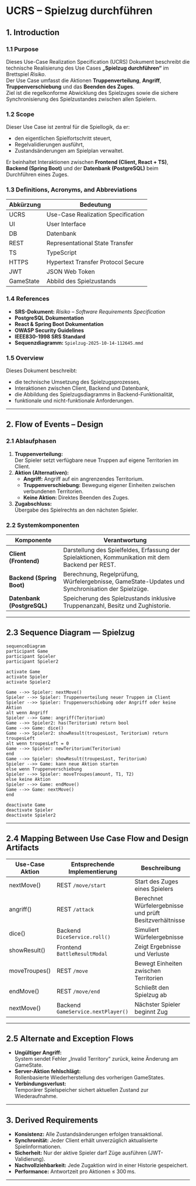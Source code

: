 # UCRS – Spielzug durchführen

## 1. Introduction

### 1.1 Purpose
Dieses Use-Case Realization Specification (UCRS) Dokument beschreibt die technische Realisierung des Use Cases **„Spielzug durchführen“** im Brettspiel *Risiko*.  
Der Use Case umfasst die Aktionen **Truppenverteilung**, **Angriff**, **Truppenverschiebung** und das **Beenden des Zuges**.  
Ziel ist die regelkonforme Abwicklung des Spielzuges sowie die sichere Synchronisierung des Spielzustandes zwischen allen Spielern.

### 1.2 Scope
Dieser Use Case ist zentral für die Spiellogik, da er:
- den eigentlichen Spielfortschritt steuert,
- Regelvalidierungen ausführt,
- Zustandsänderungen am Spielplan verwaltet.

Er beinhaltet Interaktionen zwischen **Frontend (Client, React + TS)**, **Backend (Spring Boot)** und der **Datenbank (PostgreSQL)** beim Durchführen eines Zuges.

### 1.3 Definitions, Acronyms, and Abbreviations
| Abkürzung | Bedeutung |
|------------|------------|
| UCRS | Use-Case Realization Specification |
| UI | User Interface |
| DB | Datenbank |
| REST | Representational State Transfer |
| TS | TypeScript |
| HTTPS | Hypertext Transfer Protocol Secure |
| JWT | JSON Web Token |
| GameState | Abbild des Spielzustands |

### 1.4 References
- **SRS-Dokument:** *Risiko – Software Requirements Specification*  
- **PostgreSQL Dokumentation**  
- **React & Spring Boot Dokumentation**  
- **OWASP Security Guidelines**  
- **IEEE830-1998 SRS Standard**  
- **Sequenzdiagramm:** `Spielzug-2025-10-14-112645.mmd`

### 1.5 Overview
Dieses Dokument beschreibt:
- die technische Umsetzung des Spielzugsprozesses,
- Interaktionen zwischen Client, Backend und Datenbank,
- die Abbildung des Spielzugsdiagramms in Backend-Funktionalität,
- funktionale und nicht-funktionale Anforderungen.

---

## 2. Flow of Events – Design

### 2.1 Ablaufphasen

1. **Truppenverteilung:**  
   Der Spieler setzt verfügbare neue Truppen auf eigene Territorien im Client.
2. **Aktion (Alternativen):**
   - **Angriff:** Angriff auf ein angrenzendes Territorium.
   - **Truppenverschiebung:** Bewegung eigener Einheiten zwischen verbundenen Territorien.
   - **Keine Aktion:** Direktes Beenden des Zuges.
3. **Zugabschluss:**  
   Übergabe des Spielrechts an den nächsten Spieler.

### 2.2 Systemkomponenten

| Komponente | Verantwortung |
|-------------|----------------|
| **Client (Frontend)** | Darstellung des Spielfeldes, Erfassung der Spielaktionen, Kommunikation mit dem Backend per REST. |
| **Backend (Spring Boot)** | Berechnung, Regelprüfung, Würfelergebnisse, GameState-Updates und Synchronisation der Spielzüge. |
| **Datenbank (PostgreSQL)** | Speicherung des Spielzustands inklusive Truppenanzahl, Besitz und Zughistorie. |

---

## 2.3 Sequence Diagram — Spielzug

```
sequenceDiagram
participant Game
participant Spieler
participant Spieler2

activate Game
activate Spieler
activate Spieler2

Game -->> Spieler: nextMove()
Spieler -->> Spieler: Truppenverteilung neuer Truppen im Client
Spieler -->> Spieler: Truppenverschiebung oder Angriff oder keine Aktion
alt wenn Angriff
Spieler -->> Game: angriff(Teritorium)
Game -->> Spieler2: has(Teritorium) return bool
Game -->> Game: dice()
Game -->> Spieler2: showResult(troupesLost, Teritorium) return troupesLeft
alt wenn troupesLeft = 0
Game -->> Spieler: newTeritorium(Teritorium)
end
Game -->> Spieler: showResult(troupesLost, Teritorium)
Spieler -->> Game: kann neue Aktion starten
else wenn Truppenverschiebung
Spieler -->> Spieler: moveTroupes(amount, T1, T2)
else keine Aktion
Spieler -->> Game: endMove()
Game -->> Game: nextMove()
end

deactivate Game
deactivate Spieler
deactivate Spieler2
```

---

## 2.4 Mapping Between Use Case Flow and Design Artifacts

| Use-Case Aktion | Entsprechende Implementierung | Beschreibung |
|-----------------|-------------------------------|---------------|
| nextMove() | REST `/move/start` | Start des Zuges eines Spielers |
| angriff() | REST `/attack` | Berechnet Würfelergebnisse und prüft Besitzverhältnisse |
| dice() | Backend `DiceService.roll()` | Simuliert Würfelergebnisse |
| showResult() | Frontend `BattleResultModal` | Zeigt Ergebnisse und Verluste |
| moveTroupes() | REST `/move` | Bewegt Einheiten zwischen Territorien |
| endMove() | REST `/move/end` | Schließt den Spielzug ab |
| nextMove() | Backend `GameService.nextPlayer()` | Nächster Spieler beginnt Zug |

---

## 2.5 Alternate and Exception Flows

- **Ungültiger Angriff:**  
  System sendet Fehler „Invalid Territory“ zurück, keine Änderung am GameState.
- **Server-Aktion fehlschlägt:**  
  Rollenbasierte Wiederherstellung des vorherigen GameStates.
- **Verbindungsverlust:**  
  Temporärer Spielspeicher sichert aktuellen Zustand zur Wiederaufnahme.

---

## 3. Derived Requirements

- **Konsistenz:** Alle Zustandsänderungen erfolgen transaktional.
- **Synchronität:** Jeder Client erhält unverzüglich aktualisierte Spielinformationen.
- **Sicherheit:** Nur der aktive Spieler darf Züge ausführen (JWT-Validierung).
- **Nachvollziehbarkeit:** Jede Zugaktion wird in einer Historie gespeichert.
- **Performance:** Antwortzeit pro Aktionen ≤ 300 ms.

---